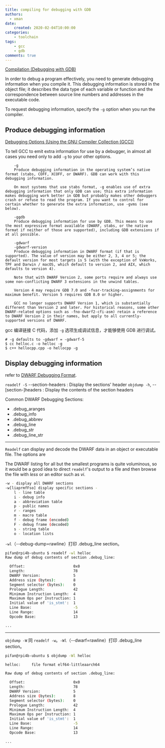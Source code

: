 ```yaml
---
title: compiling for debugging with GDB
authors:
  - xman
date:
    created: 2020-02-04T10:00:00
categories:
    - toolchain
tags:
    - gcc
    - gdb
comments: true
---
```


[Compilation (Debugging with GDB)](https://sourceware.org/gdb/current/onlinedocs/gdb.html/Compilation.html#Compilation)

In order to debug a program effectively, you need to generate debugging information when you compile it. This debugging information is stored in the object file; it describes the data type of each variable or function and the correspondence between source line numbers and addresses in the executable code.

To request debugging information, specify the `-g` option when you run the compiler.

<!-- more -->

## Produce debugging information

[Debugging Options (Using the GNU Compiler Collection (GCC))](https://gcc.gnu.org/onlinedocs/gcc/Debugging-Options.html)

To tell GCC to emit extra information for use by a debugger, in almost all cases you need only to add `-g` to your other options.

```Shell
    -g
    Produce debugging information in the operating system’s native format (stabs, COFF, XCOFF, or DWARF). GDB can work with this debugging information.

    On most systems that use stabs format, -g enables use of extra debugging information that only GDB can use; this extra information makes debugging work better in GDB but probably makes other debuggers crash or refuse to read the program. If you want to control for certain whether to generate the extra information, use -gvms (see below).

    -ggdb
    Produce debugging information for use by GDB. This means to use the most expressive format available (DWARF, stabs, or the native format if neither of those are supported), including GDB extensions if at all possible.

    -gdwarf
    -gdwarf-version
    Produce debugging information in DWARF format (if that is supported). The value of version may be either 2, 3, 4 or 5; the default version for most targets is 5 (with the exception of VxWorks, TPF and Darwin / macOS, which default to version 2, and AIX, which defaults to version 4).

    Note that with DWARF Version 2, some ports require and always use some non-conflicting DWARF 3 extensions in the unwind tables.

    Version 4 may require GDB 7.0 and -fvar-tracking-assignments for maximum benefit. Version 5 requires GDB 8.0 or higher.

    GCC no longer supports DWARF Version 1, which is substantially different than Version 2 and later. For historical reasons, some other DWARF-related options such as -fno-dwarf2-cfi-asm) retain a reference to DWARF Version 2 in their names, but apply to all currently-supported versions of DWARF.
```

gcc 编译链接 C 代码，添加 `-g` 选项生成调试信息，才能够使用 GDB 进行调试。

```Shell
# -g defaults to -gdwarf = -gdwarf-5
$ cc helloc.c -o helloc -g
$ c++ hellocpp.cpp -o hellocpp -g
```

## Display debugging information

refer to [DWARF Debugging Format](../dwarf-debugging.md).

`readelf -S` --section-headers : Display the sections' header
`objdump -h`, --[section-]headers : Display the contents of the section headers

Common DWARF Debugging Sections:

- .debug_aranges
- .debug_info
- .debug_abbrev
- .debug_line
- .debug_str
- .debug_line_str

---

`Readelf` can display and decode the DWARF data in an object or executable file. The options are

The DWARF listing for all but the smallest programs is quite voluminous, so it would be a good idea to direct `readelf`'s output to a file and then browse the file with *less* or an editor such as *vi*.

```bash
-w - display all DWARF sections
-w[liaprmfFso] display specific sections -
    l - line table
    i - debug info
    a - abbreviation table
    p - public names
    r - ranges
    m - macro table
    f - debug frame (encoded)
    F - debug frame (decoded)
    s - string table
    o - location lists
```

`-wl`（--debug-dump=rawline）打印 .debug\_line section。

```bash
pifan@rpi4b-ubuntu $ readelf -wl helloc
Raw dump of debug contents of section .debug_line:

  Offset:                      0x0
  Length:                      78
  DWARF Version:               5
  Address size (bytes):        8
  Segment selector (bytes):    0
  Prologue Length:             42
  Minimum Instruction Length:  4
  Maximum Ops per Instruction: 1
  Initial value of 'is_stmt':  1
  Line Base:                   -5
  Line Range:                  14
  Opcode Base:                 13

...
```

---

`objdump -W` 同 `readelf -w`。`-Wl`（--dwarf=rawline）打印 .debug\_line section。

```bash
pifan@rpi4b-ubuntu $ objdump -Wl helloc

helloc:     file format elf64-littleaarch64

Raw dump of debug contents of section .debug_line:

  Offset:                      0x0
  Length:                      78
  DWARF Version:               5
  Address size (bytes):        8
  Segment selector (bytes):    0
  Prologue Length:             42
  Minimum Instruction Length:  4
  Maximum Ops per Instruction: 1
  Initial value of 'is_stmt':  1
  Line Base:                   -5
  Line Range:                  14
  Opcode Base:                 13

...
```
